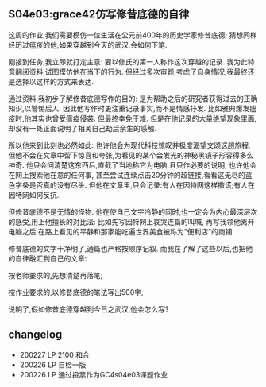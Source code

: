 ## S04e03:grace42仿写修昔底德的自律


这周的作业,我们需要模仿一位生活在公元前400年的历史学家修昔底德;
猜想同样经历过瘟疫的他,如果穿越到今天的武汉,会如何下笔. 

刚接到任务,我立即就打定主意:
要以修氏的第一人称作这次穿越的记录. 
我为此特意翻阅资料,试图模仿他在当下的行为. 
但经过多次审题,考虑了自身情况,我最终还是选择以这样的方式来表达. 

通过资料,我初步了解修昔底德写作的目的:
是为帮助之后的研究者获得过去的正确知识,以警惕后人. 
因此他写作时更注重记录事实,而不是情感抒发. 
比如雅典爆发瘟疫时,他其实也曾受瘟疫侵袭. 但最终幸免于难. 
但是在他记录的大量绝望现象里面,却没有一处正面说明了相关自己劫后余生的感触. 

所以他来到此刻也必然如此:
也许他会为现代科技惊叹并极度渴望文颂这趟旅程. 
但他不会在文章中留下惊喜和夸张,为看见的某个会发光的神秘黑镜子形容得多么神奇. 
他只会问清楚这东西后,直截了当地称它为电脑,且只作必要的说明;
也许他会在网上搜索他在意的任何事,
甚至尝试连续点击20分钟的超链接,看看这无尽的蓝色字条是否真的没有尽头. 
但他在文章里,只会记录:有人在因特网这样撒谎;有人在因特网如何反抗. 

但修昔底德不是无情的怪物. 
他在使自己文字冷静的同时,也一定会为内心最深层次的感受,用上他擅长的对比法:
比如先写因特网上哀哭连篇的叫喊,
再写我领他离开电脑之后,在路上看见的平静和那家能吃遍世界美食被称为"便利店"的商铺. 

修昔底德的文字干净明了,通篇也严格按顺序记叙. 
而我在了解了这些以后,也把他的自律融汇到自己的文章:

按老师要求的,先想清楚再落笔;

按作业要求的,以修昔底德的笔法写出500字;

说明了,假如修昔底德穿越到今日之武汉,他会怎么写?


## changelog

- 200227 LP 2100 和合
- 200226 LP 自检一版
- 200226 LP 通过投票作为GC4s04e03课题作业
